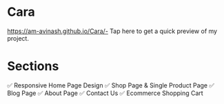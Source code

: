 # Cara

https://am-avinash.github.io/Cara/- Tap here to get a quick preview of my project.

# Sections

✅ Responsive Home Page Design
✅ Shop Page & Single Product Page
✅ Blog Page
✅ About Page
✅ Contact Us
✅ Ecommerce Shopping Cart
